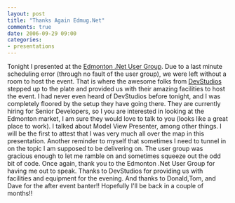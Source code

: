 ```yaml
---
layout: post
title: "Thanks Again Edmug.Net"
comments: true
date: 2006-09-29 09:00
categories:
- presentations
---
```


Tonight I presented at the [Edmonton .Net User Group](http://www.edmug.net). Due to a last minute scheduling error (through no fault of the user group), we were left without a room to host the event. That is where the awesome folks from [DevStudios](http://www.devstudios.com/) stepped up to the plate and provided us with their amazing facilities to host the event. I had never even heard of DevStudios before tonight, and I was completely floored by the setup they have going there. They are currently hiring for Senior Developers, so I you are interested in looking at the Edmonton market, I am sure they would love to talk to you (looks like a great place to work). 
I talked about Model View Presenter, among other things. I will be the first to attest that I was very much all over the map in this presentation. Another reminder to myself that sometimes I need to tunnel in on the topic I am supposed to be delivering on. The user group was gracious enough to let me ramble on and sometimes squeeze out the odd bit of code. 
Once again, thank you to the Edmonton .Net User Group for having me out to speak. Thanks to DevStudios for providing us with facilities and equipment for the evening. And thanks to Donald,Tom, and Dave for the after event banter!! 
Hopefully I'll be back in a couple of months!!




